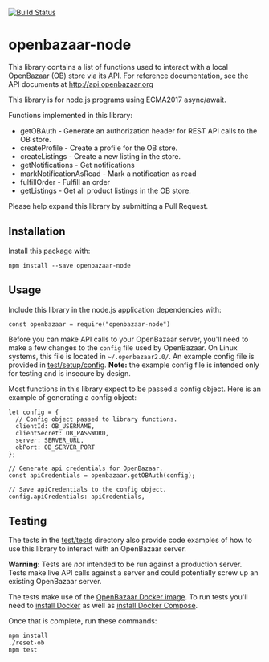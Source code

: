 [![Build Status](https://travis-ci.org/P2PVPS/openbazaar-node.svg?branch=master)](https://travis-ci.org/P2PVPS/openbazaar-node)

# openbazaar-node

This library contains a list of functions used to interact with a local
OpenBazaar (OB) store via its API. For reference documentation, see the API
documents at http://api.openbazaar.org

This library is for node.js programs using ECMA2017 async/await.

Functions implemented in this library:

* getOBAuth - Generate an authorization header for REST API calls to the OB store.
* createProfile - Create a profile for the OB store.
* createListings - Create a new listing in the store.
* getNotifications - Get notifications
* markNotificationAsRead - Mark a notification as read
* fulfillOrder - Fulfill an order
* getListings - Get all product listings in the OB store.



Please help expand this library by submitting a Pull Request.

## Installation

Install this package with:

`npm install --save openbazaar-node`

## Usage

Include this library in the node.js application dependencies with:

`const openbazaar = require("openbazaar-node")`

Before you can make API calls to your OpenBazaar server, you'll need to make a
few changes to the `config` file used by OpenBazaar. On Linux systems, this
file is located in `~/.openbazaar2.0/`. An example config file is provided
in [test/setup/config](test/setup/config). **Note:** the example config
file is intended only for testing and is insecure by design.

Most functions in this library expect to be passed a config object.
Here is an example of generating a config object:

```
let config = {
  // Config object passed to library functions.
  clientId: OB_USERNAME,
  clientSecret: OB_PASSWORD,
  server: SERVER_URL,
  obPort: OB_SERVER_PORT
};

// Generate api credentials for OpenBazaar.
const apiCredentials = openbazaar.getOBAuth(config);

// Save apiCredentials to the config object.
config.apiCredentials: apiCredentials,
```

## Testing
The tests in the [test/tests](test/tests) directory also provide code examples of
how to use this library to interact with an OpenBazaar server.

**Warning:** Tests are *not* intended to be run against a production server. Tests
make live API calls against a server and could potentially screw up an existing
OpenBazaar server.

The tests make use of the [OpenBazaar Docker image](https://hub.docker.com/r/openbazaar/server/).
To run tests you'll need to [install Docker](https://www.digitalocean.com/community/tutorials/how-to-install-and-use-docker-on-ubuntu-16-04)
as well as [install Docker Compose](https://www.digitalocean.com/community/tutorials/how-to-install-docker-compose-on-ubuntu-16-04).

Once that is complete, run these commands:
```
npm install
./reset-ob
npm test
```
